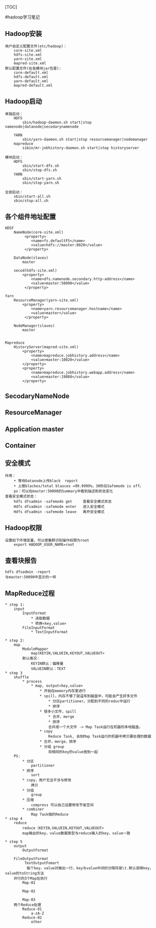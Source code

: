 [TOC]

#hadoop学习笔记

## Hadoop安装
    用户自定义配置文件(etc/hadoop)：
    	core-site.xml
    	hdfs-site.xml
    	yarn-site.xml
    	mapred-site.xml
    默认配置文件(在各模块jar包里):
    	core-default.xml
    	hdfs-default.xml
    	yarn-default.xml
        mapred-default.xml

## Hadoop启动
    单独启动：
        HDFS
            sbin/hadoop-daemon.sh start|stop namenode|datanode|secodarynamenode
   
    	YARN
    		sbin/yarn-daemon.sh start|stop resourcemanager|nodemanager
    	mapreduce
    		sibin/mr-jobhistory-daemon.sh start|stop historyserver
    		
    模块启动：
        HDFS
            sbin/start-dfs.sh
            sbin/stop-dfs.sh
        YARN
            sbin/start-yarn.sh
            sbin/stop-yarn.sh
    		
    全部启动：
        sbin/start-all.sh
        sbin/stop-all.sh


## 各个组件地址配置
    HDSF
        NameNode(core-site.xml)
             <property>
                <name>fs.defaultFS</name>
                <value>hdfs://master:8020</value>
             </property>
                 
        DataNode(slaves)
            master
                
        secod(hdfs-site.xml)
            <property>
                <name>dfs.namenode.secondary.http-address</name>
                <value>master:50090</value>
             </property>
    			 
    Yarn
    	ResourceManager(yarn-site.xml)
            <property>
                <name>yarn.resourcemanager.hostname</name>
                <value>master</value>
             </property>
    			
    	NodeManager(slaves)
            master
    	
    	
    Mapreduce 
        HistoryServer(mapred-site.xml)
    		<property>
                <name>mapreduce.jobhistory.address</name>
                <value>master:10020</value>
    		</property>
            <property>
                <name>mapreduce.jobhistory.webapp.address</name>
                <value>master:19888</value>
            </property>

## SecodaryNameNode

## ResourceManager

## Application master

## Container

## 安全模式
    作用：
    	• 等待Datanode上传black  report
    	• 上报blackes/total blasces =99.9999%。30秒后Safemode is off。
        ps：可以在master:50090的Summary中看到描述和状态变化
    查看安全模式状态：
        hdfs dfsadmin -safemode get  	查看安全模式状态  
        Hdfs dfsadmin -safemode enter	进入安全模式
        Hdfs dfsadmin -safemode leave	离开安全模式
## Hadoop权限
    设置如下环境变量，可以使集群识别操作权限为root
        export HADOOP_USER_NAME=root
        
## 查看块报告
    hdfs dfsadmin -report
    与master:50090中显示的一样
    
## MapReduce过程
    * step 1:
        input
            InputFormat
                * 读取数据
                * 转换<key,value>
            FileInputFormat
                * TextInputFormat
                
    * step 2:
        map
            ModuleMapper
                map(KEYIN,VALUEIN,KEYOUT,VALUEOUT>
            默认情况：  
                KEYIN默认：偏移量
                VALUEIN默认：TEXT
    * step 3
        shuffle
            * process
                * map, output<key,value>
                    * 开始在memory内存里进行
                    * spill，内存不够了就溢写到磁盘中，可能会产生好多文件
                        * 分区partitioner。分配到不同的reduc中运行
                        * 排序
                    * 很多小文件，spill
                        * 合并，merge
                        * 排序
                        合并成一个大文件 -> Map Task运行在机器的本地磁盘。
                    * copy
                        Reduce Task, 会到Map Task运行的机器中拷贝要处理的数据
                    * 合并，merge，排序
                    * 分组 group
                        将相同的key的value放到一起
        PS:
            * 分区
                partitioner 
            * 排序
                sort
            * copy，用户无法干涉与修改
                拷贝               
            * 分组
                group
            * 压缩
                compress 可以自己设置修改节省空间
            * combiner
                Map Task端的Reduce
    * step 4
        reduce
            reduce（KEYIN,VALUEIN,KEYOUT,VALUEOUT>
            map输出的key，value数据类型与reduce输入的key，value一致
            
    * step 5
        output 
            OutputFormat
            
        FileOutputFormat   
             TextOutputFomart
              每个key，value对输出一行，key与value中间的分隔符是\t.默认调用key，value的toString方法
        并行的3个Map在执行
            Map-01
            
            Map-02
            
            Map-03
        两个Reduce处理
            Reduce-01
                a-zA-Z
            Reduce-02
                other  
